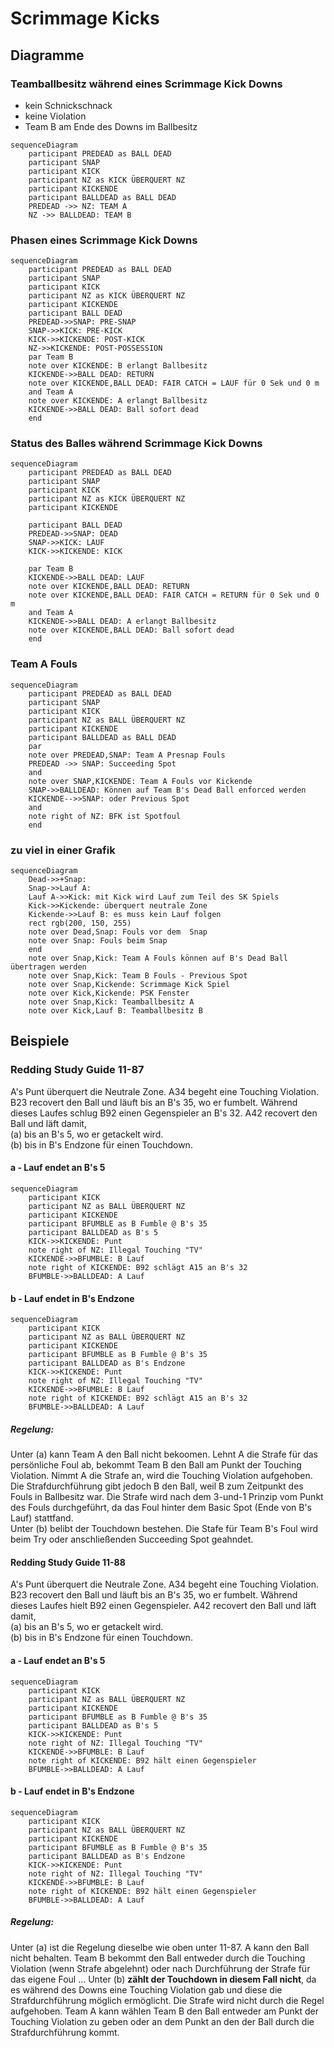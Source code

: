 # Scrimmage Kicks

## Diagramme

### Teamballbesitz während eines Scrimmage Kick Downs

- kein Schnickschnack
- keine Violation
- Team B am Ende des Downs im Ballbesitz

```mermaid
sequenceDiagram
    participant PREDEAD as BALL DEAD
    participant SNAP
    participant KICK
    participant NZ as KICK ÜBERQUERT NZ
    participant KICKENDE
    participant BALLDEAD as BALL DEAD
    PREDEAD ->> NZ: TEAM A
    NZ ->> BALLDEAD: TEAM B
```


### Phasen eines Scrimmage Kick Downs

```mermaid
sequenceDiagram
    participant PREDEAD as BALL DEAD
    participant SNAP
    participant KICK
    participant NZ as KICK ÜBERQUERT NZ
    participant KICKENDE
    participant BALL DEAD
    PREDEAD->>SNAP: PRE-SNAP
    SNAP->>KICK: PRE-KICK
    KICK->>KICKENDE: POST-KICK
    NZ->>KICKENDE: POST-POSSESSION
    par Team B
    note over KICKENDE: B erlangt Ballbesitz
    KICKENDE->>BALL DEAD: RETURN
    note over KICKENDE,BALL DEAD: FAIR CATCH = LAUF für 0 Sek und 0 m
    and Team A
    note over KICKENDE: A erlangt Ballbesitz 
    KICKENDE->>BALL DEAD: Ball sofort dead   
    end
```
### Status des Balles während Scrimmage Kick Downs

```mermaid
sequenceDiagram
    participant PREDEAD as BALL DEAD
    participant SNAP
    participant KICK
    participant NZ as KICK ÜBERQUERT NZ
    participant KICKENDE
    
    participant BALL DEAD
    PREDEAD->>SNAP: DEAD
    SNAP->>KICK: LAUF
    KICK->>KICKENDE: KICK

    par Team B
    KICKENDE->>BALL DEAD: LAUF
    note over KICKENDE,BALL DEAD: RETURN
    note over KICKENDE,BALL DEAD: FAIR CATCH = RETURN für 0 Sek und 0 m
    and Team A
    KICKENDE->>BALL DEAD: A erlangt Ballbesitz 
    note over KICKENDE,BALL DEAD: Ball sofort dead   
    end

```

### Team A Fouls

``` mermaid
sequenceDiagram
    participant PREDEAD as BALL DEAD
    participant SNAP
    participant KICK
    participant NZ as BALL ÜBERQUERT NZ
    participant KICKENDE
    participant BALLDEAD as BALL DEAD
    par
    note over PREDEAD,SNAP: Team A Presnap Fouls
    PREDEAD ->> SNAP: Succeeding Spot 
    and
    note over SNAP,KICKENDE: Team A Fouls vor Kickende
    SNAP->>BALLDEAD: Können auf Team B's Dead Ball enforced werden
    KICKENDE-->>SNAP: oder Previous Spot
    and
    note right of NZ: BFK ist Spotfoul
    end
```

### zu viel in einer Grafik


``` mermaid
sequenceDiagram 
    Dead->>+Snap: 
    Snap->>Lauf A: 
    Lauf A->>Kick: mit Kick wird Lauf zum Teil des SK Spiels
    Kick->>Kickende: überquert neutrale Zone 
    Kickende->>Lauf B: es muss kein Lauf folgen
    rect rgb(200, 150, 255)
    note over Dead,Snap: Fouls vor dem  Snap
    note over Snap: Fouls beim Snap
    end
    note over Snap,Kick: Team A Fouls können auf B's Dead Ball übertragen werden
    note over Snap,Kick: Team B Fouls - Previous Spot 
    note over Snap,Kickende: Scrimmage Kick Spiel
    note over Kick,Kickende: PSK Fenster
    note over Snap,Kick: Teamballbesitz A
    note over Kick,Lauf B: Teamballbesitz B
```

## Beispiele

### Redding Study Guide 11-87

A's Punt überquert die Neutrale Zone. A34 begeht eine Touching Violation. B23 recovert den Ball und läuft bis an B's 35, wo er fumbelt. Während dieses Laufes schlug B92 einen Gegenspieler an B's 32. A42 recovert den Ball und läft damit,  
(a) bis an B's 5, wo er getackelt wird.  
(b) bis in B's Endzone für einen Touchdown.  

#### a - Lauf endet an B's 5
```mermaid
sequenceDiagram
    participant KICK
    participant NZ as BALL ÜBERQUERT NZ
    participant KICKENDE
    participant BFUMBLE as B Fumble @ B's 35
    participant BALLDEAD as B's 5
    KICK->>KICKENDE: Punt
    note right of NZ: Illegal Touching "TV"
    KICKENDE->>BFUMBLE: B Lauf
    note right of KICKENDE: B92 schlägt A15 an B's 32
    BFUMBLE->>BALLDEAD: A Lauf
```

#### b - Lauf endet in B's Endzone

```mermaid
sequenceDiagram
    participant KICK
    participant NZ as BALL ÜBERQUERT NZ
    participant KICKENDE
    participant BFUMBLE as B Fumble @ B's 35
    participant BALLDEAD as B's Endzone
    KICK->>KICKENDE: Punt
    note right of NZ: Illegal Touching "TV"
    KICKENDE->>BFUMBLE: B Lauf
    note right of KICKENDE: B92 schlägt A15 an B's 32
    BFUMBLE->>BALLDEAD: A Lauf
```


##### Regelung:  
Unter (a) kann Team A den Ball nicht bekoomen. Lehnt A die Strafe für das persönliche Foul ab, bekommt Team B den Ball am Punkt der Touching Violation. Nimmt A die Strafe an, wird die Touching Violation aufgehoben. Die Strafdurchführung gibt jedoch B den Ball, weil B zum Zeitpunkt des Fouls in Ballbesitz war. Die Strafe wird nach dem 3-und-1 Prinzip vom Punkt des Fouls durchgeführt, da das Foul hinter dem Basic Spot (Ende von B's Lauf) stattfand.  
Unter (b) belibt der Touchdown bestehen. Die Stafe für Team B's Foul wird beim Try oder anschließenden Succeeding Spot geahndet.

#### Redding Study Guide 11-88

A's Punt überquert die Neutrale Zone. A34 begeht eine Touching Violation. B23 recovert den Ball und läuft bis an B's 35, wo er fumbelt. Während dieses Laufes hielt  B92 einen Gegenspieler. A42 recovert den Ball und läft damit,  
(a) bis an B's 5, wo er getackelt wird.  
(b) bis in B's Endzone für einen Touchdown.  

#### a - Lauf endet an B's 5
```mermaid
sequenceDiagram
    participant KICK
    participant NZ as BALL ÜBERQUERT NZ
    participant KICKENDE
    participant BFUMBLE as B Fumble @ B's 35
    participant BALLDEAD as B's 5
    KICK->>KICKENDE: Punt
    note right of NZ: Illegal Touching "TV"
    KICKENDE->>BFUMBLE: B Lauf
    note right of KICKENDE: B92 hält einen Gegenspieler
    BFUMBLE->>BALLDEAD: A Lauf
```

#### b - Lauf endet in B's Endzone

```mermaid
sequenceDiagram
    participant KICK
    participant NZ as BALL ÜBERQUERT NZ
    participant KICKENDE
    participant BFUMBLE as B Fumble @ B's 35
    participant BALLDEAD as B's Endzone
    KICK->>KICKENDE: Punt
    note right of NZ: Illegal Touching "TV"
    KICKENDE->>BFUMBLE: B Lauf
    note right of KICKENDE: B92 hält einen Gegenspieler
    BFUMBLE->>BALLDEAD: A Lauf
```

##### Regelung:  
Unter (a) ist die Regelung dieselbe wie oben unter 11-87. A kann den Ball nicht behalten. Team B bekommt den Ball entweder durch die Touching Violation (wenn Strafe abgelehnt) oder nach Durchführung der Strafe für das eigene Foul ...
Unter (b) **zählt der Touchdown in diesem Fall nicht**, da es während des Downs eine Touching Violation gab und diese die Strafdurchführung möglich ermöglicht. Die Strafe wird nicht durch die Regel aufgehoben. Team A kann wählen Team B den Ball entweder am Punkt der Touching Violation zu geben oder an dem Punkt an den der Ball durch die Strafdurchführung kommt.
